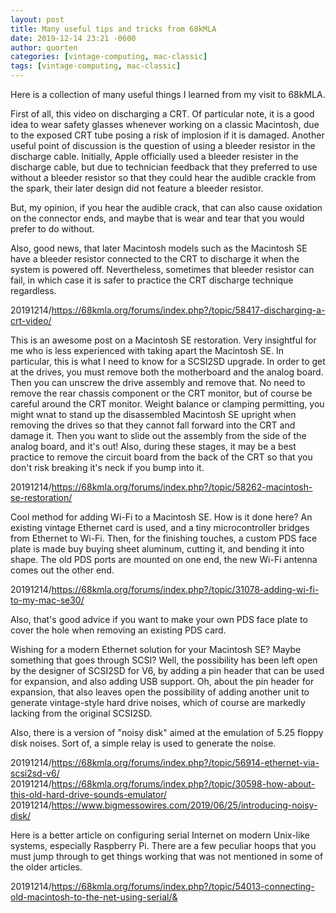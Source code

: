 ```yaml
---
layout: post
title: Many useful tips and tricks from 68kMLA
date: 2019-12-14 23:21 -0600
author: quorten
categories: [vintage-computing, mac-classic]
tags: [vintage-computing, mac-classic]
---
```


Here is a collection of many useful things I learned from my visit
to 68kMLA.

First of all, this video on discharging a CRT.  Of particular note, it
is a good idea to wear safety glasses whenever working on a classic
Macintosh, due to the exposed CRT tube posing a risk of implosion if
it is damaged.  Another useful point of discussion is the question of
using a bleeder resistor in the discharge cable.  Initially, Apple
officially used a bleeder resister in the discharge cable, but due to
technician feedback that they preferred to use without a bleeder
resistor so that they could hear the audible crackle from the spark,
their later design did not feature a bleeder resistor.

But, my opinion, if you hear the audible crack, that can also cause
oxidation on the connector ends, and maybe that is wear and tear that
you would prefer to do without.

Also, good news, that later Macintosh models such as the Macintosh SE
have a bleeder resistor connected to the CRT to discharge it when the
system is powered off.  Nevertheless, sometimes that bleeder resistor
can fail, in which case it is safer to practice the CRT discharge
technique regardless.

20191214/https://68kmla.org/forums/index.php?/topic/58417-discharging-a-crt-video/

<!-- more -->

This is an awesome post on a Macintosh SE restoration.  Very
insightful for me who is less experienced with taking apart the
Macintosh SE.  In particular, this is what I need to know for a
SCSI2SD upgrade.  In order to get at the drives, you must remove both
the motherboard and the analog board.  Then you can unscrew the drive
assembly and remove that.  No need to remove the rear chassis
component or the CRT monitor, but of course be careful around the CRT
monitor.  Weight balance or clamping permitting, you might wnat to
stand up the disassembled Macintosh SE upright when removing the
drives so that they cannot fall forward into the CRT and damage it.
Then you want to slide out the assembly from the side of the analog
board, and it's out!  Also, during these stages, it may be a best
practice to remove the circuit board from the back of the CRT so that
you don't risk breaking it's neck if you bump into it.

20191214/https://68kmla.org/forums/index.php?/topic/58262-macintosh-se-restoration/

Cool method for adding Wi-Fi to a Macintosh SE.  How is it done here?
An existing vintage Ethernet card is used, and a tiny microcontroller
bridges from Ethernet to Wi-Fi.  Then, for the finishing touches, a
custom PDS face plate is made buy buying sheet aluminum, cutting it,
and bending it into shape.  The old PDS ports are mounted on one end,
the new Wi-Fi antenna comes out the other end.

20191214/https://68kmla.org/forums/index.php?/topic/31078-adding-wi-fi-to-my-mac-se30/

Also, that's good advice if you want to make your own PDS face plate
to cover the hole when removing an existing PDS card.

Wishing for a modern Ethernet solution for your Macintosh SE?  Maybe
something that goes through SCSI?  Well, the possibility has been left
open by the designer of SCSI2SD for V6, by adding a pin header that
can be used for expansion, and also adding USB support.  Oh, about the
pin header for expansion, that also leaves open the possibility of
adding another unit to generate vintage-style hard drive noises, which
of course are markedly lacking from the original SCSI2SD.

Also, there is a version of "noisy disk" aimed at the emulation of
5.25 floppy disk noises.  Sort of, a simple relay is used to generate
the noise.

20191214/https://68kmla.org/forums/index.php?/topic/56914-ethernet-via-scsi2sd-v6/  
20191214/https://68kmla.org/forums/index.php?/topic/30598-how-about-this-old-hard-drive-sounds-emulator/  
20191214/https://www.bigmessowires.com/2019/06/25/introducing-noisy-disk/

Here is a better article on configuring serial Internet on modern
Unix-like systems, especially Raspberry Pi.  There are a few peculiar
hoops that you must jump through to get things working that was not
mentioned in some of the older articles.

20191214/https://68kmla.org/forums/index.php?/topic/54013-connecting-old-macintosh-to-the-net-using-serial/&
